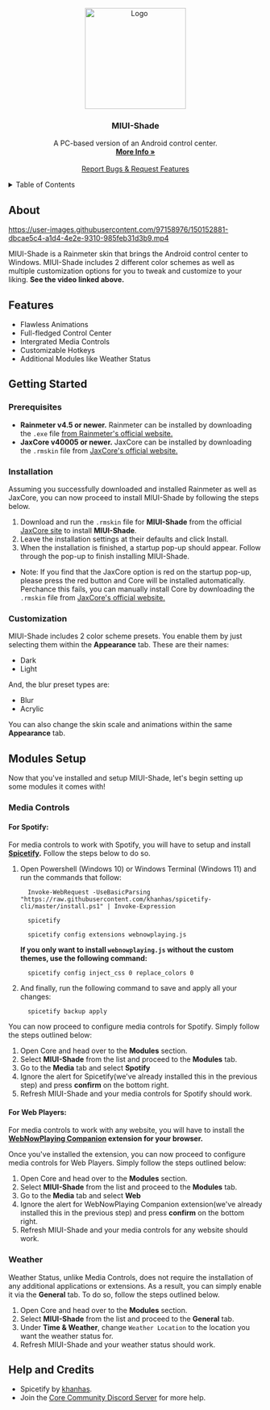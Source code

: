 
<br />
<div align="center">
  <a href="https://github.com/Jax-Core/MIUI-Shade">
    <img src="" alt="Logo" width="200" height="200">
  </a>

<h3 align="center">MIUI-Shade</h3>





  <p align="center">
    A PC-based version of an Android control center.
    <br />
    <a href="https://www.deviantart.com/jaxoriginals/art/MIUI-Shade-v2-0-885183361"><strong>More Info »</strong></a>
    <br />
    <br />
    <a href="https://discord.gg/JmgehPSDD6">Report Bugs & Request Features </a>
  </p>
</div>


<!-- TABLE OF CONTENTS -->
<details>
  <summary>Table of Contents</summary>
  <ol>
    <li>
      <a href="#about">About</a>
    </li>
    <li>
      <a href="#Features">Features</a>
    </li>
    <li>
      <a href="#getting-started">Getting Started</a>
      <ul>
        <li><a href="#prerequisites">Prerequisites</a></li>
        <li><a href="#installation">Installation</a></li>
         <li> <a href="#custom-color-schemes">Custom Color Schemes</a></li>
      </ul>
    </li>
    <li>
    <a href="#modules-setup">Modules Setup</a>
    <ul>
         <li><a href="#media-controls">Media Controls</a>
          <ul>
            <li><a href="#for-spotify">Spotify</a></li>
            <li><a href="#for-web-players">Web Players</a></li>
          </ul>
        </li>
        <li><a href="#weather">Weather</a></li>
      </ul>
    </li>
    <li> <a href="#help-and-credits">Help & Credits</a></li>

  </ol>
</details>


## About

https://user-images.githubusercontent.com/97158976/150152881-dbcae5c4-a1d4-4e2e-9310-985feb31d3b9.mp4

MIUI-Shade is a Rainmeter skin that brings the Android control center to Windows. MIUI-Shade includes 2 different color schemes as well as multiple customization options for you to tweak and customize to your liking. **See the video linked above.**

## Features

* Flawless Animations
* Full-fledged Control Center
* Intergrated Media Controls
* Customizable Hotkeys
* Additional Modules like Weather Status

## Getting Started

### Prerequisites

- **Rainmeter v4.5 or newer.** Rainmeter can be installed by downloading the `.exe` file [from Rainmeter's official website.](https://www.rainmeter.net/)
- **JaxCore v40005 or newer.** JaxCore can be installed by downloading the `.rmskin` file from [JaxCore's official website.](https://jax-core.github.io/)

### Installation

Assuming you successfully downloaded and installed Rainmeter as well as JaxCore, you can now proceed to install MIUI-Shade by following the steps below.

1. Download and run the `.rmskin` file for **MIUI-Shade** from the official [JaxCore site](https://jax-core.github.io/) to install **MIUI-Shade**.
2. Leave the installation settings at their defaults and click Install.
3. When the installation is finished, a startup pop-up should appear. Follow through the pop-up to finish installing MIUI-Shade.

* Note:  If you find that the JaxCore option is red on the startup pop-up, please press the red button and Core will be installed automatically. Perchance this fails, you can manually install Core by downloading the `.rmskin` file from [JaxCore's official website.](https://jax-core.github.io/)

### Customization

MIUI-Shade includes 2 color scheme presets. You enable them by just selecting them within the **Appearance** tab. These are their names:

- Dark
- Light

And, the blur preset types are:
- Blur
- Acrylic

You can also change the skin scale and animations within the same **Appearance** tab.

## Modules Setup

Now that you've installed and setup MIUI-Shade, let's begin setting up some modules it comes with!

### Media Controls

#### For Spotify:
For media controls to work with Spotify, you will have to setup and install **[Spicetify](https://spicetify.app/).** Follow the steps below to do so.

1. Open Powershell (Windows 10) or Windows Terminal (Windows 11) and run the commands that follow:
    ```
      Invoke-WebRequest -UseBasicParsing "https://raw.githubusercontent.com/khanhas/spicetify-cli/master/install.ps1" | Invoke-Expression

      spicetify

      spicetify config extensions webnowplaying.js
    ```
   **If you only want to install `webnowplaying.js` without the custom themes, use the following command:**
      ```
        spicetify config inject_css 0 replace_colors 0
      ```
2. And finally, run the following command to save and apply all your changes:
    ```
      spicetify backup apply
    ```

You can now proceed to configure media controls for Spotify. Simply follow the steps outlined below:

1. Open Core and head over to the **Modules** section.
2. Select **MIUI-Shade** from the list and proceed to the **Modules** tab.
3. Go to the **Media** tab and select **Spotify**
4. Ignore the alert for Spicetify(we've already installed this in the previous step) and press **confirm** on the bottom right.
5. Refresh MIUI-Shade and your media controls for Spotify should work.

#### For Web Players:
For media controls to work with any website, you will have to install the **[WebNowPlaying Companion](https://chrome.google.com/webstore/detail/webnowplaying-companion/jfakgfcdgpghbbefmdfjkbdlibjgnbli) extension for your browser.** 

Once you've installed the extension, you can now proceed to configure media controls for Web Players. Simply follow the steps outlined below:

1. Open Core and head over to the **Modules** section.
2. Select **MIUI-Shade** from the list and proceed to the **Modules** tab.
3. Go to the **Media** tab and select **Web**
4. Ignore the alert for WebNowPlaying Companion extension(we've already installed this in the previous step) and press **confirm** on the bottom right.
5. Refresh MIUI-Shade and your media controls for any website should work.


### Weather

Weather Status, unlike Media Controls, does not require the installation of any additional applications or extensions. As a result, you can simply enable it via the **General** tab. To do so, follow the steps outlined below.

1. Open Core and head over to the **Modules** section.
2. Select **MIUI-Shade** from the list and proceed to the **General** tab.
3. Under **Time & Weather**, change `Weather Location` to the location you want the weather status for.
4. Refresh MIUI-Shade and your weather status should work.


## Help and Credits
- Spicetify by [khanhas](https://github.com/khanhas).
- Join the [Core Community Discord Server](https://discord.gg/JmgehPSDD6) for more help.
